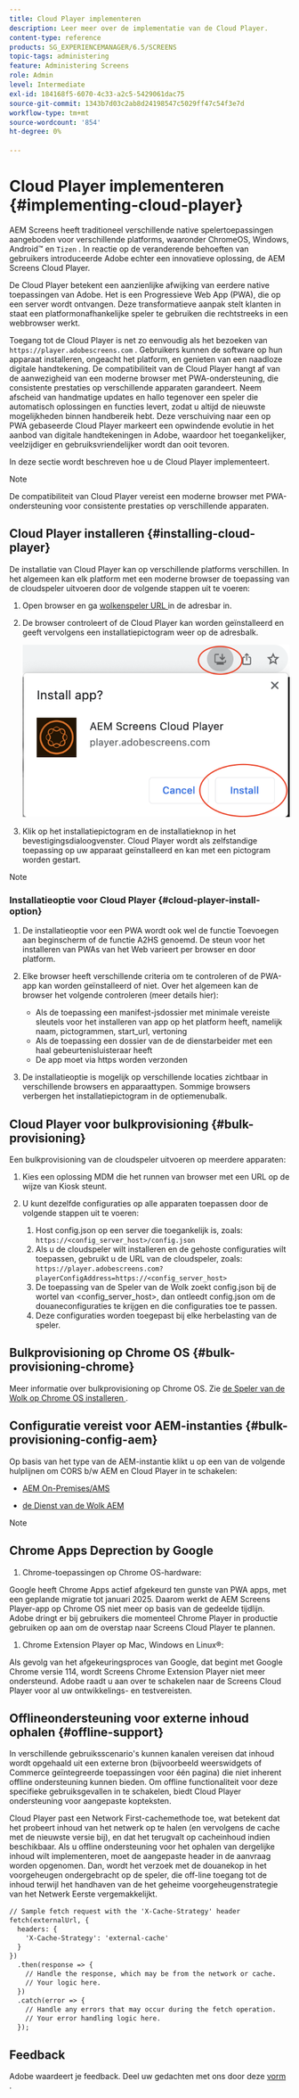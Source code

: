 ```yaml
---
title: Cloud Player implementeren
description: Leer meer over de implementatie van de Cloud Player.
content-type: reference
products: SG_EXPERIENCEMANAGER/6.5/SCREENS
topic-tags: administering
feature: Administering Screens
role: Admin
level: Intermediate
exl-id: 184168f5-6070-4c33-a2c5-5429061dac75
source-git-commit: 1343b7d03c2ab8d24198547c5029ff47c54f3e7d
workflow-type: tm+mt
source-wordcount: '854'
ht-degree: 0%

---
```


# Cloud Player implementeren {#implementing-cloud-player}

AEM Screens heeft traditioneel verschillende native spelertoepassingen aangeboden voor verschillende platforms, waaronder ChromeOS, Windows, Android™ en `Tizen` . In reactie op de veranderende behoeften van gebruikers introduceerde Adobe echter een innovatieve oplossing, de AEM Screens Cloud Player.

De Cloud Player betekent een aanzienlijke afwijking van eerdere native toepassingen van Adobe. Het is een Progressieve Web App (PWA), die op een server wordt ontvangen. Deze transformatieve aanpak stelt klanten in staat een platformonafhankelijke speler te gebruiken die rechtstreeks in een webbrowser werkt.

Toegang tot de Cloud Player is net zo eenvoudig als het bezoeken van `https://player.adobescreens.com` . Gebruikers kunnen de software op hun apparaat installeren, ongeacht het platform, en genieten van een naadloze digitale handtekening. De compatibiliteit van de Cloud Player hangt af van de aanwezigheid van een moderne browser met PWA-ondersteuning, die consistente prestaties op verschillende apparaten garandeert. Neem afscheid van handmatige updates en hallo tegenover een speler die automatisch oplossingen en functies levert, zodat u altijd de nieuwste mogelijkheden binnen handbereik hebt. Deze verschuiving naar een op PWA gebaseerde Cloud Player markeert een opwindende evolutie in het aanbod van digitale handtekeningen in Adobe, waardoor het toegankelijker, veelzijdiger en gebruiksvriendelijker wordt dan ooit tevoren.

In deze sectie wordt beschreven hoe u de Cloud Player implementeert.

>[!NOTE]
>
>De compatibiliteit van Cloud Player vereist een moderne browser met PWA-ondersteuning voor consistente prestaties op verschillende apparaten.

## Cloud Player installeren {#installing-cloud-player}

De installatie van Cloud Player kan op verschillende platforms verschillen. In het algemeen kan elk platform met een moderne browser de toepassing van de cloudspeler uitvoeren door de volgende stappen uit te voeren:

1. Open browser en ga [ wolkenspeler URL ](https://player.adobescreens.com/content/dam/universal-player/firmware.html) in de adresbar in.
1. De browser controleert of de Cloud Player kan worden geïnstalleerd en geeft vervolgens een installatiepictogram weer op de adresbalk.

   ![afbeelding](/help/user-guide/assets/cloud-player-install.png)

1. Klik op het installatiepictogram en de installatieknop in het bevestigingsdialoogvenster. Cloud Player wordt als zelfstandige toepassing op uw apparaat geïnstalleerd en kan met een pictogram worden gestart.

>[!NOTE]
>
>### Installatieoptie voor Cloud Player {#cloud-player-install-option}
>
>1. De installatieoptie voor een PWA wordt ook wel de functie Toevoegen aan beginscherm of de functie A2HS genoemd. De steun voor het installeren van PWAs van het Web varieert per browser en door platform.
>1. Elke browser heeft verschillende criteria om te controleren of de PWA-app kan worden geïnstalleerd of niet. Over het algemeen kan de browser het volgende controleren (meer details hier):
>
>    * Als de toepassing een manifest-jsdossier met minimale vereiste sleutels voor het installeren van app op het platform heeft, namelijk naam, pictogrammen, start_url, vertoning
>    * Als de toepassing een dossier van de de dienstarbeider met een haal gebeurtenisluisteraar heeft
>    * De app moet via https worden verzonden
>
>1. De installatieoptie is mogelijk op verschillende locaties zichtbaar in verschillende browsers en apparaattypen. Sommige browsers verbergen het installatiepictogram in de optiemenubalk.

## Cloud Player voor bulkprovisioning {#bulk-provisioning}

Een bulkprovisioning van de cloudspeler uitvoeren op meerdere apparaten:

1. Kies een oplossing MDM die het runnen van browser met een URL op de wijze van Kiosk steunt.
1. U kunt dezelfde configuraties op alle apparaten toepassen door de volgende stappen uit te voeren:

   1. Host config.json op een server die toegankelijk is, zoals: `https://<config_server_host>/config.json`
   1. Als u de cloudspeler wilt installeren en de gehoste configuraties wilt toepassen, gebruikt u de URL van de cloudspeler, zoals: `https://player.adobescreens.com?playerConfigAddress=https://<config_server_host>`
   1. De toepassing van de Speler van de Wolk zoekt config.json bij de wortel van &lt;config_server_host>, dan ontleedt config.json om de douaneconfiguraties te krijgen en die configuraties toe te passen.
   1. Deze configuraties worden toegepast bij elke herbelasting van de speler.

## Bulkprovisioning op Chrome OS {#bulk-provisioning-chrome}

Meer informatie over bulkprovisioning op Chrome OS. Zie [ de Speler van de Wolk op Chrome OS installeren ](https://main--screens-franklin-documentation--hlxscreens.hlx.live/updates/cloud-player/guides/chromeos-install-cloud-player). <!-- `https://www.adobe.com/go/aem_screens_cloud_player_en` -->

## Configuratie vereist voor AEM-instanties {#bulk-provisioning-config-aem}

Op basis van het type van de AEM-instantie klikt u op een van de volgende hulplijnen om CORS b/w AEM en Cloud Player in te schakelen:

* [ AEM On-Premises/AMS ](https://main--screens-franklin-documentation--hlxscreens.hlx.live/updates/cloud-player/guides/cors-settings-aem-onpremandams) <!-- `https://www.adobe.com/go/aem_screens_cors_ams_en` -->

* [ de Dienst van de Wolk AEM ](https://main--screens-franklin-documentation--hlxscreens.hlx.live/updates/cloud-player/guides/cors-settings-aem-cs) <!-- `https://www.adobe.com/go/aem_screens_cors_aemaacs_en` -->


>[!NOTE]
>
>## Chrome Apps Deprection by Google
>
>1. Chrome-toepassingen op Chrome OS-hardware:
>
>   Google heeft Chrome Apps actief afgekeurd ten gunste van PWA apps, met een geplande migratie tot januari 2025. Daarom werkt de AEM Screens Player-app op Chrome OS niet meer op basis van de gedeelde tijdlijn. Adobe dringt er bij gebruikers die momenteel Chrome Player in productie gebruiken op aan om de overstap naar Screens Cloud Player te plannen.
>
>1. Chrome Extension Player op Mac, Windows en Linux®:
>
>   Als gevolg van het afgekeuringsproces van Google, dat begint met Google Chrome versie 114, wordt Screens Chrome Extension Player niet meer ondersteund. Adobe raadt u aan over te schakelen naar de Screens Cloud Player voor al uw ontwikkelings- en testvereisten.

## Offlineondersteuning voor externe inhoud ophalen {#offline-support}

In verschillende gebruiksscenario&#39;s kunnen kanalen vereisen dat inhoud wordt opgehaald uit een externe bron (bijvoorbeeld weerswidgets of Commerce geïntegreerde toepassingen voor één pagina) die niet inherent offline ondersteuning kunnen bieden. Om offline functionaliteit voor deze specifieke gebruiksgevallen in te schakelen, biedt Cloud Player ondersteuning voor aangepaste kopteksten.

Cloud Player past een Network First-cachemethode toe, wat betekent dat het probeert inhoud van het netwerk op te halen (en vervolgens de cache met de nieuwste versie bij), en dat het terugvalt op cacheinhoud indien beschikbaar. Als u offline ondersteuning voor het ophalen van dergelijke inhoud wilt implementeren, moet de aangepaste header in de aanvraag worden opgenomen. Dan, wordt het verzoek met de douanekop in het voorgeheugen ondergebracht op de speler, die off-line toegang tot de inhoud terwijl het handhaven van de het geheime voorgeheugenstrategie van het Netwerk Eerste vergemakkelijkt.

```
// Sample fetch request with the 'X-Cache-Strategy' header
fetch(externalUrl, {
  headers: {
    'X-Cache-Strategy': 'external-cache'
  }
})
  .then(response => {
    // Handle the response, which may be from the network or cache.
    // Your logic here.
  })
  .catch(error => {
    // Handle any errors that may occur during the fetch operation.
    // Your error handling logic here.
  }); 
```

## Feedback

Adobe waardeert je feedback. Deel uw gedachten met ons door deze [ vorm ](https://forms.office.com/pages/responsepage.aspx?id=Wht7-jR7h0OUrtLBeN7O4TFE0b_GjstOj6I1uGs9vLpURVdWWklQQTZZRTFVNEhRVlBWWldMWlJXOC4u).
